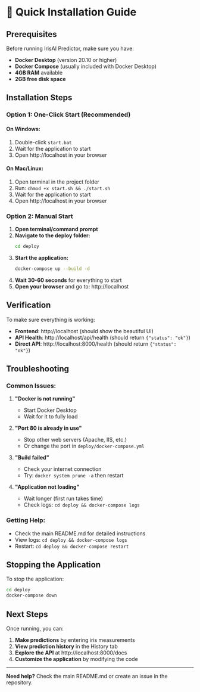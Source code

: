# 🚀 Quick Installation Guide

## Prerequisites

Before running IrisAI Predictor, make sure you have:

- **Docker Desktop** (version 20.10 or higher)
- **Docker Compose** (usually included with Docker Desktop)
- **4GB RAM** available
- **2GB free disk space**

## Installation Steps

### Option 1: One-Click Start (Recommended)

#### On Windows:
1. Double-click `start.bat`
2. Wait for the application to start
3. Open http://localhost in your browser

#### On Mac/Linux:
1. Open terminal in the project folder
2. Run: `chmod +x start.sh && ./start.sh`
3. Wait for the application to start
4. Open http://localhost in your browser

### Option 2: Manual Start

1. **Open terminal/command prompt**
2. **Navigate to the deploy folder:**
   ```bash
   cd deploy
   ```
3. **Start the application:**
   ```bash
   docker-compose up --build -d
   ```
4. **Wait 30-60 seconds** for everything to start
5. **Open your browser** and go to: http://localhost

## Verification

To make sure everything is working:

- **Frontend**: http://localhost (should show the beautiful UI)
- **API Health**: http://localhost/api/health (should return `{"status": "ok"}`)
- **Direct API**: http://localhost:8000/health (should return `{"status": "ok"}`)

## Troubleshooting

### Common Issues:

1. **"Docker is not running"**
   - Start Docker Desktop
   - Wait for it to fully load

2. **"Port 80 is already in use"**
   - Stop other web servers (Apache, IIS, etc.)
   - Or change the port in `deploy/docker-compose.yml`

3. **"Build failed"**
   - Check your internet connection
   - Try: `docker system prune -a` then restart

4. **"Application not loading"**
   - Wait longer (first run takes time)
   - Check logs: `cd deploy && docker-compose logs`

### Getting Help:

- Check the main README.md for detailed instructions
- View logs: `cd deploy && docker-compose logs`
- Restart: `cd deploy && docker-compose restart`

## Stopping the Application

To stop the application:

```bash
cd deploy
docker-compose down
```

## Next Steps

Once running, you can:

1. **Make predictions** by entering iris measurements
2. **View prediction history** in the History tab
3. **Explore the API** at http://localhost:8000/docs
4. **Customize the application** by modifying the code

---

**Need help?** Check the main README.md or create an issue in the repository.
